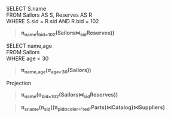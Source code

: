 
>
SELECT S.name  
FROM   Sailors AS S, Reserves AS R  
WHERE  S.sid = R.sid AND R.bid = 102  

> **π<sub>name</sub>(<sub>bid=102</sub>(Sailors⋈<sub>sid</sub>Reserves))**


>  
SELECT name,age   
FROM Sailors  
WHERE age < 30  

> **π<sub>name,age</sub>(σ<sub>age<30</sub>(Sailors))**


Projection

> **π<sub>name</sub>(σ<sub>bid=102</sub>(Sailors⋈<sub>sid</sub>Reserves))**

> **π<sub>sname</sub>(π<sub>sid</sub>((π<sub>pidσcolor='red'</sub>Parts)⋈Catalog)⋈Suppliers)**
